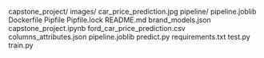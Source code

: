 capstone_project/
    images/
        car_price_prediction.jpg
    pipeline/
        pipeline.joblib
    Dockerfile
    Pipfile
    Pipfile.lock
    README.md
    brand_models.json
    capstone_project.ipynb
    ford_car_price_prediction.csv
    columns_attributes.json
    pipeline.joblib
    predict.py
    requirements.txt
    test.py
    train.py
